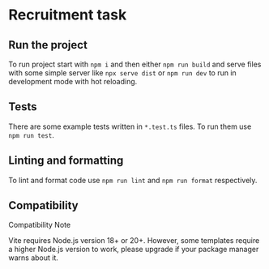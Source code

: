 # Recruitment task

## Run the project

To run project start with `npm i` and then either `npm run build` and serve files with some simple server like `npx serve dist` or `npm run dev` to run in development mode with hot reloading.

## Tests

There are some example tests written in `*.test.ts` files. To run them use `npm run test`.

## Linting and formatting 

To lint and format code use `npm run lint` and `npm run format` respectively.

## Compatibility

Compatibility Note

Vite requires Node.js version 18+ or 20+. However, some templates require a higher Node.js version to work, please upgrade if your package manager warns about it.

